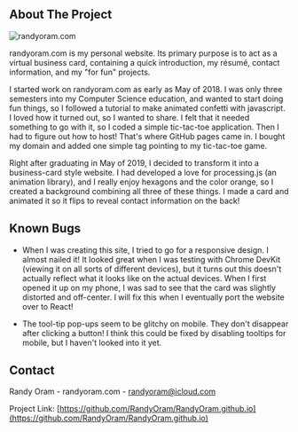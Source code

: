 <!-- ABOUT THE PROJECT -->
## About The Project

![randyoram.com](http://randyoram.com/sample.png)

randyoram.com is my personal website. Its primary purpose is to act as a virtual business card, containing a quick introduction, my résumé, contact information, and my "for fun" projects.

I started work on randyoram.com as early as May of 2018. I was only three semesters into my Computer Science education, and wanted to start doing fun things, so I followed a tutorial to make animated confetti with javascript. I loved how it turned out, so I wanted to share. I felt that it needed something to go with it, so I coded a simple tic-tac-toe application. Then I had to figure out how to host! That's where GitHub pages came in. I bought my domain and added one simple <a> tag pointing to my tic-tac-toe game.

Right after graduating in May of 2019, I decided to transform it into a business-card style website. I had developed a love for processing.js (an animation library), and I really enjoy hexagons and the color orange, so I created a background combining all three of these things. I made a card and animated it so it flips to reveal contact information on the back!

<!-- KNOWN BUGS -->
## Known Bugs

* When I was creating this site, I tried to go for a responsive design. I almost nailed it! It looked great when I was testing with Chrome DevKit (viewing it on all sorts of different devices), but it turns out this doesn't actually reflect what it looks like on the actual devices. When I first opened it up on my phone, I was sad to see that the card was slightly distorted and off-center. I will fix this when I eventually port the website over to React!

* The tool-tip pop-ups seem to be glitchy on mobile. They don't disappear after clicking a button! I think this could be fixed by disabling tooltips for mobile, but I haven't looked into it yet.

<!-- CONTACT -->
## Contact

Randy Oram - randyoram.com - randyoram@icloud.com

Project Link: [https://github.com/RandyOram/RandyOram.github.io](https://github.com/RandyOram/RandyOram.github.io)
